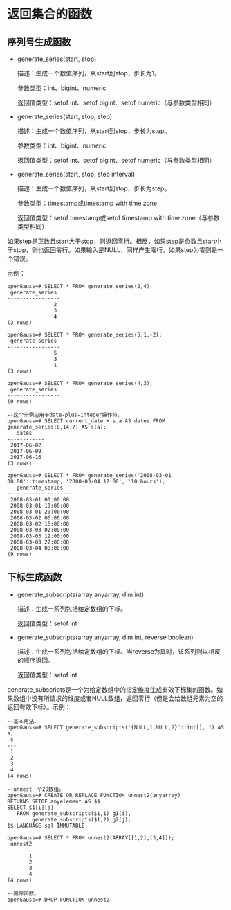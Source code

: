 # 返回集合的函数

## 序列号生成函数<a name="zh-cn_topic_0283137117_zh-cn_topic_0237121985_zh-cn_topic_0059779332_sfde916b05a3b4024b5cddf1ccf83a8f2"></a>

-   generate\_series\(start, stop\)

    描述：生成一个数值序列，从start到stop，步长为1。

    参数类型：int、bigint、numeric

    返回值类型：setof int、setof bigint、setof numeric（与参数类型相同）

-   generate\_series\(start, stop, step\)

    描述：生成一个数值序列，从start到stop，步长为step。

    参数类型：int、bigint、numeric

    返回值类型：setof int、setof bigint、setof numeric（与参数类型相同）

-   generate\_series\(start, stop, step interval\)

    描述：生成一个数值序列，从start到stop，步长为step。

    参数类型：timestamp或timestamp with time zone

    返回值类型：setof timestamp或setof timestamp with time zone（与参数类型相同）


如果step是正数且start大于stop，则返回零行。相反，如果step是负数且start小于stop，则也返回零行。如果输入是NULL，同样产生零行。如果step为零则是一个错误。

示例：

```
openGauss=# SELECT * FROM generate_series(2,4);
 generate_series
-----------------
               2
               3
               4
(3 rows)

openGauss=# SELECT * FROM generate_series(5,1,-2);
 generate_series
-----------------
               5
               3
               1
(3 rows)

openGauss=# SELECT * FROM generate_series(4,3);
 generate_series
-----------------
(0 rows)

--这个示例应用于date-plus-integer操作符。
openGauss=# SELECT current_date + s.a AS dates FROM generate_series(0,14,7) AS s(a);
   dates
------------
 2017-06-02
 2017-06-09
 2017-06-16
(3 rows)

openGauss=# SELECT * FROM generate_series('2008-03-01 00:00'::timestamp, '2008-03-04 12:00', '10 hours');
   generate_series   
---------------------
 2008-03-01 00:00:00
 2008-03-01 10:00:00
 2008-03-01 20:00:00
 2008-03-02 06:00:00
 2008-03-02 16:00:00
 2008-03-03 02:00:00
 2008-03-03 12:00:00
 2008-03-03 22:00:00
 2008-03-04 08:00:00
(9 rows)
```

## 下标生成函数<a name="zh-cn_topic_0283137117_zh-cn_topic_0237121985_zh-cn_topic_0059779332_s25da07a4e3f84281af7e30b081b29a88"></a>

-   generate\_subscripts\(array anyarray, dim int\)

    描述：生成一系列包括给定数组的下标。

    返回值类型：setof int

-   generate\_subscripts\(array anyarray, dim int, reverse boolean\)

    描述：生成一系列包括给定数组的下标。当reverse为真时，该系列则以相反的顺序返回。

    返回值类型：setof int


generate\_subscripts是一个为给定数组中的指定维度生成有效下标集的函数。如果数组中没有所请求的维度或者NULL数组，返回零行（但是会给数组元素为空的返回有效下标）。示例：

```
--基本用法。
openGauss=# SELECT generate_subscripts('{NULL,1,NULL,2}'::int[], 1) AS s;
 s 
---
 1
 2
 3
 4
(4 rows)
```

```
--unnest一个2D数组。
openGauss=# CREATE OR REPLACE FUNCTION unnest2(anyarray)
RETURNS SETOF anyelement AS $$
SELECT $1[i][j]
   FROM generate_subscripts($1,1) g1(i),
        generate_subscripts($1,2) g2(j);
$$ LANGUAGE sql IMMUTABLE;

openGauss=# SELECT * FROM unnest2(ARRAY[[1,2],[3,4]]);
 unnest2 
---------
       1
       2
       3
       4
(4 rows)

--删除函数。
openGauss=# DROP FUNCTION unnest2;
```

